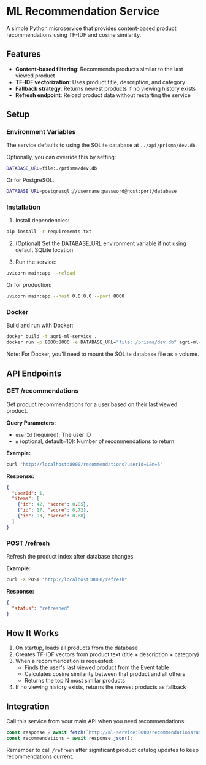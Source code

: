 # ML Recommendation Service

A simple Python microservice that provides content-based product recommendations using TF-IDF and cosine similarity.

## Features

- **Content-based filtering**: Recommends products similar to the last viewed product
- **TF-IDF vectorization**: Uses product title, description, and category
- **Fallback strategy**: Returns newest products if no viewing history exists
- **Refresh endpoint**: Reload product data without restarting the service

## Setup

### Environment Variables

The service defaults to using the SQLite database at `../api/prisma/dev.db`.

Optionally, you can override this by setting:

```bash
DATABASE_URL=file:./prisma/dev.db
```

Or for PostgreSQL:
```bash
DATABASE_URL=postgresql://username:password@host:port/database
```

### Installation

1. Install dependencies:
```bash
pip install -r requirements.txt
```

2. (Optional) Set the DATABASE_URL environment variable if not using default SQLite location

3. Run the service:
```bash
uvicorn main:app --reload
```

Or for production:
```bash
uvicorn main:app --host 0.0.0.0 --port 8000
```

### Docker

Build and run with Docker:

```bash
docker build -t agri-ml-service .
docker run -p 8000:8000 -e DATABASE_URL="file:./prisma/dev.db" agri-ml-service
```

Note: For Docker, you'll need to mount the SQLite database file as a volume.

## API Endpoints

### GET /recommendations

Get product recommendations for a user based on their last viewed product.

**Query Parameters:**
- `userId` (required): The user ID
- `n` (optional, default=10): Number of recommendations to return

**Example:**
```bash
curl "http://localhost:8000/recommendations?userId=1&n=5"
```

**Response:**
```json
{
  "userId": 1,
  "items": [
    {"id": 42, "score": 0.85},
    {"id": 17, "score": 0.72},
    {"id": 93, "score": 0.68}
  ]
}
```

### POST /refresh

Refresh the product index after database changes.

**Example:**
```bash
curl -X POST "http://localhost:8000/refresh"
```

**Response:**
```json
{
  "status": "refreshed"
}
```

## How It Works

1. On startup, loads all products from the database
2. Creates TF-IDF vectors from product text (title + description + category)
3. When a recommendation is requested:
   - Finds the user's last viewed product from the Event table
   - Calculates cosine similarity between that product and all others
   - Returns the top N most similar products
4. If no viewing history exists, returns the newest products as fallback

## Integration

Call this service from your main API when you need recommendations:

```javascript
const response = await fetch(`http://ml-service:8000/recommendations?userId=${userId}&n=10`);
const recommendations = await response.json();
```

Remember to call `/refresh` after significant product catalog updates to keep recommendations current.
